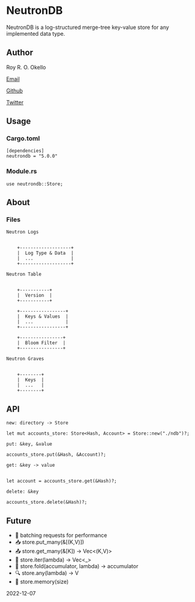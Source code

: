 # NeutronDB

NeutronDB is a log-structured merge-tree key-value store for any implemented data type.

## Author

Roy R. O. Okello

[Email](mailto:royokello@protonmail.com)

[Github](https://github.com/royokello)

[Twitter](https://twitter.com/RealOkello)

## Usage

### Cargo.toml

```text
[dependencies]
neutrondb = "5.0.0"
```

### Module.rs

```text
use neutrondb::Store;
```

## About

### Files

`Neutron Logs`

```text

    +-------------------+
    |  Log Type & Data  |
    |  ...              |
    +-------------------+

```

`Neutron Table`

```text

    +-----------+
    |  Version  |
    +-----------+

    +-----------------+
    |  Keys & Values  |
    |  ...            |
    +-----------------+

    +----------------+
    |  Bloom Filter  |
    +----------------+

```

`Neutron Graves`

```text

    +--------+
    |  Keys  |
    |  ...   |
    +--------+

```

## API

`new: directory -> Store`

```text
let mut accounts_store: Store<Hash, Account> = Store::new("./ndb")?;
```

`put: &key, &value`

```text
accounts_store.put(&Hash, &Account)?;
```

`get: &key -> value`

```text

let account = accounts_store.get(&Hash)?;

```

`delete: &key`

```text
accounts_store.delete(&Hash)?;
```

## Future

- 🚀 batching requests for performance
- 📥 store.put_many(&[(K,V)])
- 📤 store.get_many(&[K]) -> Vec<(K,V)>
- 🦾 store.iter(lambda) -> Vec<_>
- 🧠 store.fold(accumulator, lambda) -> accumulator
- 🔍 store.any(lambda) -> V
- 🐘 store.memory(size)

2022-12-07
